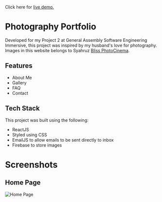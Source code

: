 Click here for [live demo.](https://portfoliophotographywebsite.netlify.app/)

# Photography Portfolio  

Developed for my Project 2 at General Assembly Software Engineering Immersive, this project was inspired by my husband's love for photography. Images in this website belongs to Syahruz [Bliss PhotoCinema](https://www.instagram.com/blissphotocinema/?hl=en).

## Features

- About Me 
- Gallery 
- FAQ
- Contact

## Tech Stack 
This project was built using the following:

- ReactJS
- Styled using CSS 
- EmailJS to allow emails to be sent directly to inbox
- Firebase to store images 

# Screenshots
## Home Page

![Home Page](https://i.ibb.co/hWZCvVY/Screenshot-2022-05-17-at-9-35-25-AM.png)

